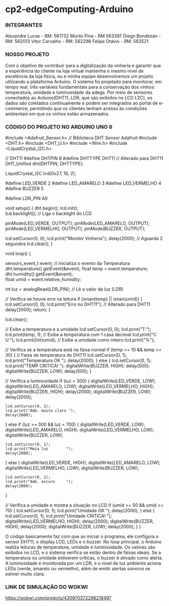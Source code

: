 # cp2-edgeComputing-Arduino

### INTEGRANTES
Alexandre Lucas - RM: 561732
Murilo Pina - RM 563397
Diego Bondezan - RM: 562013
Vitor Carvalho - RM: 562298
Felipe Otávio - RM: 563521

### NOSSO PROJETO
Com o objetivo de contribuir para a digitalização da vinheria e garantir que a experiência do cliente na loja virtual mantenha o mesmo nível de excelência da loja física, eu e minha equipe desenvolvemos um projeto utilizando a plataforma Arduino. O sistema foi projetado para monitorar, em tempo real, três variáveis fundamentais para a conservação dos vinhos: temperatura, umidade e luminosidade da adega.
Por meio de sensores conectados ao Arduino(DHT11, LDR, que são exibidos no LCD L2C), os dados são coletados continuamente e podem ser integrados ao portal de e-commerce, permitindo que os clientes tenham acesso às condições ambientais em que os vinhos estão armazenados.


### CÓDIGO DO PROJETO NO ARDUINO UNO 6

#include <Adafruit_Sensor.h>                       // Biblioteca DHT Sensor Adafruit 
#include <DHT.h>
#include <DHT_U.h>
#include <Wire.h>
#include <LiquidCrystal_I2C.h>

// DHT11
#define DHTPIN 8
#define DHTTYPE DHT11  // Alterado para DHT11
DHT_Unified dht(DHTPIN, DHTTYPE);   

LiquidCrystal_I2C lcd(0x27, 16, 2);

#define LED_VERDE    2
#define LED_AMARELO  3
#define LED_VERMELHO 4
#define BUZZER       5

#define LDR_PIN A0



void setup() {
  dht.begin();
  lcd.init();        
  lcd.backlight();    // Liga o backlight do LCD

  pinMode(LED_VERDE, OUTPUT);
  pinMode(LED_AMARELO, OUTPUT);
  pinMode(LED_VERMELHO, OUTPUT);
  pinMode(BUZZER, OUTPUT);

  lcd.setCursor(0, 0);
  lcd.print("Monitor Vinheria");
  delay(2000);  // Aguarda 2 segundos
  lcd.clear();
}

void loop() {

  sensors_event_t event;                        // inicializa o evento da Temperatura
  dht.temperature().getEvent(&event); 
  float temp = event.temperature;
  dht.humidity().getEvent(&event);  
  float umid = event.relative_humidity;
  
  
  int luz = analogRead(LDR_PIN);      // Lê o valor da luz (LDR)

  // Verifica se houve erro na leitura
  if (isnan(temp) || isnan(umid)) {
    lcd.setCursor(0, 0);
    lcd.print("Erro no DHT11");  // Alterado para DHT11
    delay(2000);
    return;
  }

  lcd.clear();

  // Exibe a temperatura e a umidade
  lcd.setCursor(0, 0);
  lcd.print("T:");
  lcd.print(temp, 1);  // Exibe a temperatura com 1 casa decimal
  lcd.print("C U:");
  lcd.print((int)umid);  // Exibe a umidade como inteiro
  lcd.print("%");

  // Verifica se a temperatura está na faixa normal
  if (temp >= 10 && temp <= 30) {  // Faixa de temperatura do DHT11
    lcd.setCursor(0, 1);
    lcd.print("Temperatura OK ");
    delay(2000);
  } else {
    lcd.setCursor(0, 1);
    lcd.print("TEMP CRITICA!  ");
    digitalWrite(BUZZER, HIGH);
    delay(500);
    digitalWrite(BUZZER, LOW);
    delay(500);
  }

  // Verifica a luminosidade
  if (luz < 300) {
    digitalWrite(LED_VERDE, LOW);
    digitalWrite(LED_AMARELO, LOW);
    digitalWrite(LED_VERMELHO, HIGH);
    digitalWrite(BUZZER, HIGH);
    delay(2000);
    digitalWrite(BUZZER, LOW);
    delay(2000);

    lcd.setCursor(0, 1);
    lcd.print("Amb. muito claro ");
    delay(2000);
  }
  else if (luz >= 300 && luz < 700) {
    digitalWrite(LED_VERDE, LOW);
    digitalWrite(LED_AMARELO, HIGH);
    digitalWrite(LED_VERMELHO, LOW);
    digitalWrite(BUZZER, LOW);

    lcd.setCursor(0, 1);
    lcd.print("Meia luz        ");
    delay(2000);
  }
  else {
    digitalWrite(LED_VERDE, HIGH);
    digitalWrite(LED_AMARELO, LOW);
    digitalWrite(LED_VERMELHO, LOW);
    digitalWrite(BUZZER, LOW); 

    lcd.setCursor(0, 1);
    lcd.print("Amb. escuro     ");
    delay(2000);
  }

  // Verifica a umidade e mostra a situação no LCD
  if (umid >= 50 && umid <= 70) {
    lcd.setCursor(0, 1);
    lcd.print("Umidade OK           ");
    delay(2000);
  } else {
    lcd.setCursor(0, 1);
    lcd.print("Umidade CRITICA!     ");
    digitalWrite(LED_VERMELHO, HIGH);
    delay(2000);
    digitalWrite(BUZZER, HIGH);
    delay(2000);
    digitalWrite(BUZZER, LOW);
    delay(2000);
  }
}

O código basicamente faz com que ao iniciar o programa, ele configura o sensor DHT11, o display LCD, LEDs e o buzzer. No loop principal, o Arduino realiza leituras de temperatura, umidade e luminosidade. Os valores são exibidos no LCD, e o sistema verifica se estão dentro de faixas ideais. Se a temperatura ou umidade estiverem críticas, o buzzer é ativado como alerta. A luminosidade é monitorada por um LDR, e o nível de luz ambiente aciona LEDs (verde, amarelo ou vermelho), além de emitir alertas sonoros se estiver muito clara. 

### LINK DE SIMULAÇÃO DO WOKWI

https://wokwi.com/projects/430970372298218497

